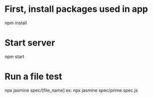 # First, install packages used in app
npm install

# Start server
npm start

# Run a file test
npx jasmine spec/[file_name]
ex: npx jasmine spec/prime.spec.js